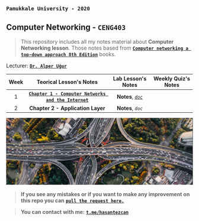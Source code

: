 ### `Pamukkale University - 2020`
## Computer Networking - `CENG403`

> This repository includes all my notes material about **Computer Networking lesson**. 
> Those notes based from **[`Computer networking a top-down approach 8th Edition`](http://gaia.cs.umass.edu/kurose_ross/index.html)** books.

Lecturer: [**`Dr. Alper Uğur`**](https://www.pau.edu.tr/bilgisayar/tr/sayfa/akademik-kadro-17#:~:text=Alper%20Uğur)

| Week  |                        Teorical Lesson's Notes                        |                     Lab Lesson's Notes                     | Weekly Quiz's Notes |
| :---: | :-------------------------------------------------------------------: | :--------------------------------------------------------: | :-----------------: |
|   1   | [**`Chapter 1 - Computer Networks and the Internet`**](/_data/weeks/week1/Compute-Networks-and-the-Internet.md) | **Notes**, [*`doc`*](/_data/weeks/week1/doc/week1-lab.pdf) |
|   2   |                   **Chapter 2 - Application Layer**                   |            **Notes**, *`doc`*             |


<p align="center">
	<a href="#">
		<img alt="sınıf" src="_data/images/2020-10-15_19-49.png">
	</a>
</p>

> **If you see any mistakes or if you want to make any improvement on this repo you can** [**`pull the request here.`**](https://github.com/hasantezcan/computer-network-notes/pulls) 

> **You can contact with me:** [**`t.me/hasantezcan`**](https://t.me/hasantezcan)
